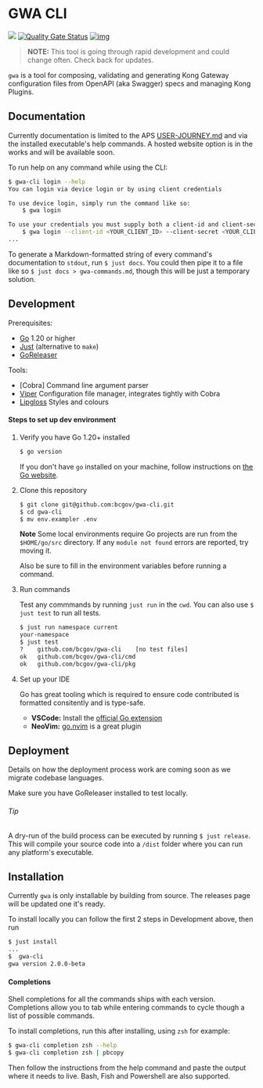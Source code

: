 # GWA CLI

<img src="https://github.com/bcgov/gwa-cli/workflows/Build/badge.svg"></img>
[![Quality Gate Status](https://sonarcloud.io/api/project_badges/measure?project=gwa-cli&metric=alert_status)](https://sonarcloud.io/dashboard?id=gwa-cli)
[![img](https://img.shields.io/badge/Lifecycle-Stable-97ca00)](https://github.com/bcgov/repomountie/blob/master/doc/lifecycle-badges.md)

> **NOTE:** This tool is going through rapid development and could change often. Check back for updates.

`gwa` is a tool for composing, validating and generating Kong Gateway configuration files from OpenAPI (aka Swagger) specs and managing Kong Plugins.

## Documentation

Currently documentation is limited to the APS [USER-JOURNEY.md](https://github.com/bcgov/gwa-api/blob/dev/USER-JOURNEY.md) and via the installed executable's help commands. A hosted website option is in the works and will be available soon.

To run help on any command while using the CLI:

```sh
$ gwa-cli login --help
You can login via device login or by using client credentials

To use device login, simply run the command like so:
    $ gwa login

To use your credentials you must supply both a client-id and client-secret:
    $ gwa login --client-id <YOUR_CLIENT_ID> --client-secret <YOUR_CLIENT_SECRET>
...

```

To generate a Markdown-formatted string of every command's documentation to `stdout`, run `$ just docs`. You could then pipe it to a file like so `$ just docs > gwa-commands.md`, though this will be just a temporary solution.

## Development

Prerequisites:
- [Go](https://go.dev) 1.20 or higher
- [Just](https://github.com/casey/just) (alternative to `make`)
- [GoReleaser](https://goreleaser.com)

Tools:
- [Cobra] Command line argument parser
- [Viper](https://github.com/spf13/viper) Configuration file manager, integrates tightly with Cobra
- [Lipgloss](https://github.com/charmbracelet/lipgloss) Styles and colours

#### Steps to set up dev environment

1. Verify you have Go 1.20+ installed

   ```sh
   $ go version
   ```
   If you don't have `go` installed on your machine, follow instructions on [the Go website](https://golang.org/doc/install).

2. Clone this repository

   ```sh
   $ git clone git@github.com:bcgov/gwa-cli.git
   $ cd gwa-cli
   $ mv env.exampler .env
   ```
   **Note** Some local environments require Go projects are run from the `$HOME/go/src` directory. If any `module not found` errors are reported, try moving it.

   Also be sure to fill in the environment variables before running a command.

3. Run commands

   Test any commmands by running `just run` in the `cwd`. You can also use `$ just test` to run all tests.

   ```sh
   $ just run namespace current
   your-namespace
   $ just test
   ?   	github.com/bcgov/gwa-cli	[no test files]
   ok  	github.com/bcgov/gwa-cli/cmd
   ok  	github.com/bcgov/gwa-cli/pkg
   ```

4. Set up your IDE

   Go has great tooling which is required to ensure code contributed is formatted consitently and is type-safe.

   - **VSCode:** Install the [official Go extension](https://marketplace.visualstudio.com/items?itemName=golang.Go)
   - **NeoVim:** [go.nvim](https://github.com/ray-x/go.nvim) is a great plugin

## Deployment

Details on how the deployment process work are coming soon as we migrate codebase languages.

Make sure you have GoReleaser installed to test locally.

###### Tip

A dry-run of the build process can be executed by running `$ just release`. This will compile your source code into a `/dist` folder where you can run any platform's executable.

## Installation

Currently `gwa` is only installable by building from source. The releases page will be updated one it's ready.

To install locally you can follow the first 2 steps in Development above, then run

```sh
$ just install
...
$  gwa-cli
gwa version 2.0.0-beta
```

#### Completions

Shell completions for all the commands ships with each version. Completions allow you to tab while entering commands to cycle though a list of possible commands.

To install completions, run this after installing, using `zsh` for example:

```sh
$ gwa-cli completion zsh --help
$ gwa-cli completion zsh | pbcopy
```

Then follow the instructions from the help command and paste the output where it needs to live. Bash, Fish and Powershell are also supported.
